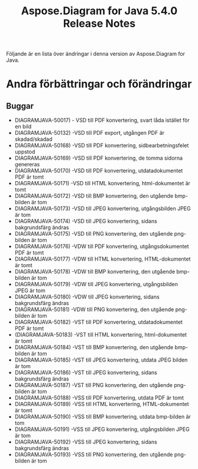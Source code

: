 ﻿---
title: Aspose.Diagram for Java 5.4.0 Release Notes
type: docs
weight: 60
url: /sv/java/aspose-diagram-for-java-5-4-0-release-notes/
---
Följande är en lista över ändringar i denna version av Aspose.Diagram for Java.
# **Andra förbättringar och förändringar**
## **Buggar**
- DIAGRAMJAVA-50017) - VSD till PDF konvertering, svart låda istället för en bild
- DIAGRAMJAVA-50132) -VSD till PDF export, utgången PDF är skadad/skadad
- DIAGRAMJAVA-50168) -VSD till PDF konvertering, sidbearbetningsfelet uppstod
- DIAGRAMJAVA-50169) -VSD till PDF konvertering, de tomma sidorna genereras
- DIAGRAMJAVA-50170) -VSD till PDF konvertering, utdatadokumentet PDF är tomt
- DIAGRAMJAVA-50171) -VSD till HTML konvertering, html-dokumentet är tomt
- DIAGRAMJAVA-50172) -VSD till BMP konvertering, den utgående bmp-bilden är tom
- DIAGRAMJAVA-50173) -VSD till JPEG konvertering, utgångsbilden JPEG är tom
- DIAGRAMJAVA-50174) -VSD till JPEG konvertering, sidans bakgrundsfärg ändras
- DIAGRAMJAVA-50175) -VSD till PNG konvertering, den utgående png-bilden är tom
- DIAGRAMJAVA-50176) -VDW till PDF konvertering, utgångsdokumentet PDF är tomt
- DIAGRAMJAVA-50177) -VDW till HTML konvertering, HTML-dokumentet är tomt
- DIAGRAMJAVA-50178) -VDW till BMP konvertering, den utgående bmp-bilden är tom
- DIAGRAMJAVA-50179) -VDW till JPEG konvertering, utgångsbilden JPEG är tom
- DIAGRAMJAVA-50180) -VDW till JPEG konvertering, sidans bakgrundsfärg ändras
- DIAGRAMJAVA-50181) -VDW till PNG konvertering, den utgående png-bilden är tom
- DIAGRAMJAVA-50182) -VST till PDF konvertering, utdatadokumentet PDF är tomt
- (DIAGRAMJAVA-50183) -VST till HTML konvertering, html-dokumentet är tomt
- DIAGRAMJAVA-50184) -VST till BMP konvertering, den utgående bmp-bilden är tom
- DIAGRAMJAVA-50185) -VST till JPEG konvertering, utdata JPEG bilden är tom
- DIAGRAMJAVA-50186) -VST till JPEG konvertering, sidans bakgrundsfärg ändras
- DIAGRAMJAVA-50187) -VST till PNG konvertering, den utgående png-bilden är tom
- DIAGRAMJAVA-50188) -VSS till PDF konvertering, utdata PDF är tomt
- DIAGRAMJAVA-50189) -VSS till HTML konvertering, HTML-dokumentet är tomt
- DIAGRAMJAVA-50190) -VSS till BMP konvertering, utdata bmp-bilden är tom
- DIAGRAMJAVA-50191) -VSS till JPEG konvertering, utgångsbilden JPEG är tom
- DIAGRAMJAVA-50192) -VSS till JPEG konvertering, sidans bakgrundsfärg ändras
- DIAGRAMJAVA-50193) -VSS till PNG konvertering, den utgående png-bilden är tom
